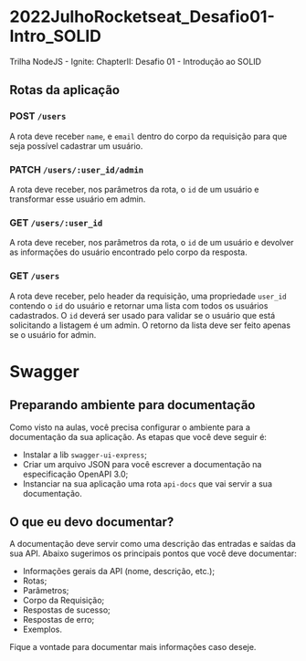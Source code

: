 # 2022JulhoRocketseat_Desafio01-Intro_SOLID
Trilha NodeJS - Ignite: ChapterII: Desafio 01 - Introdução ao SOLID

## Rotas da aplicação

### POST `/users`

A rota deve receber `name`, e `email` dentro do corpo da requisição para que seja possível cadastrar um usuário.

### PATCH `/users/:user_id/admin`

A rota deve receber, nos parâmetros da rota, o `id` de um usuário e transformar esse usuário em admin.

### GET `/users/:user_id`

A rota deve receber, nos parâmetros da rota, o `id` de um usuário e devolver as informações do usuário encontrado pelo corpo da resposta.

### GET `/users`

A rota deve receber, pelo header da requisição, uma propriedade `user_id` contendo o `id` do usuário e retornar uma lista com todos os usuários cadastrados. O `id` deverá ser usado para validar se o usuário que está solicitando a listagem é um admin. O retorno da lista deve ser feito apenas se o usuário for admin.


# Swagger
## Preparando ambiente para documentação

Como visto na aulas, você precisa configurar o ambiente para a documentação da sua aplicação. As etapas que você deve seguir é:

- Instalar a lib `swagger-ui-express`;
- Criar um arquivo JSON para você escrever a documentação na especificação OpenAPI 3.0;
- Instanciar na sua aplicação uma rota `api-docs` que vai servir a sua documentação.

## O que eu devo documentar?

A documentação deve servir como uma descrição das entradas e saídas da sua API. Abaixo sugerimos os principais pontos que você deve documentar:

- Informações gerais da API (nome, descrição, etc.);
- Rotas;
- Parâmetros;
- Corpo da Requisição;
- Respostas de sucesso;
- Respostas de erro;
- Exemplos.

Fique a vontade para documentar mais informações caso deseje.
